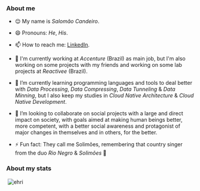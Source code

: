 ### About me

- 😌 My name is *Salomão Candeiro*.

- 😄 Pronouns: *He*, *His*.

- 📫 How to reach me: [LinkedIn](https://linkedin.com/in/scandeiro).

- 🔭 I'm currently working at *Accenture* (Brazil) as main job, but I'm also working on some projects with my friends and working on some lab projects at *Reactivee* (Brazil).

- 🌱 I’m currently learning programming languages and tools to deal better with *Data Processing*, *Data Compressing*, *Data Tunneling* & *Data Minning*, but I also keep my studies in *Cloud Native Architecture* & *Cloud Native Development*.

- 👯 I’m looking to collaborate on social projects with a large and direct impact on society, with goals aimed at making human beings better, more competent, with a better social awareness and protagonist of major changes in themselves and in others, for the better.

<!-- - 🤔 I’m looking for help with ... -->

<!-- - 💬 Ask me about ... -->

- ⚡ Fun fact: They call me Solimões, remembering that country singer from the duo *Rio Negro* & *Solimões* 🤠

### About my stats

<p>&nbsp;<img align="center" src="https://github-readme-stats.vercel.app/api?username=scandeiro&show_icons=true&locale=en" alt="ehri" /></p>
